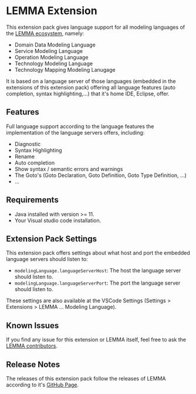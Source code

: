 # LEMMA Extension

This extension pack gives language support for all modeling languages of the [LEMMA ecosystem](https://github.com/SeelabFhdo/lemma), namely:
- Domain Data Modeling Language
- Service Modeling Language
- Operation Modeling Language
- Technology Modeling Language
- Technology Mapping Modeling Lanugage

It is based on a language server of those languages (embedded in the extensions of this extension pack) offering all language features (auto completion, syntax highlighting,...) that it's home IDE, Eclipse, offer.

## Features

Full language support according to the language features the implementation of the language servers offers, including:

- Diagnostic
- Syntax Highlighting
- Rename
- Auto completion
- Show syntax / semantic errors and warnings
- The Goto's (Goto Declaration, Goto Definition, Goto Type Definition, ...)
- ...

## Requirements

- Java installed with version >= 11.
- Your Visual studio code installation.

## Extension Pack Settings

This extension pack offers settings about what host and port the embedded language servers should listen to:

* `modelingLanguage.languageServerHost`: The host the language server should listen to.
* `modelingLanguage.languageServerPort`: The port the language server should listen to.

These settings are also available at the VSCode Settings (Settings > Extensions > LEMMA ... Modeling Language).

## Known Issues

If you find any issue for this extension or LEMMA itself, feel free to ask the [LEMMA contributors](https://github.com/SeelabFhdo/lemma#contributors).

## Release Notes

The releases of this extension pack follow the releases of LEMMA according to it's [GitHub Page](https://github.com/SeelabFhdo/lemma/releases).